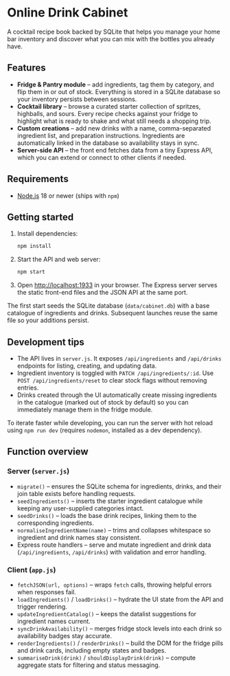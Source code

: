 # Online Drink Cabinet

A cocktail recipe book backed by SQLite that helps you manage your home bar inventory and discover what you can mix with the bottles you already have.

## Features

- **Fridge & Pantry module** – add ingredients, tag them by category, and flip them in or out of stock. Everything is stored in a SQLite database so your inventory persists between sessions.
- **Cocktail library** – browse a curated starter collection of spritzes, highballs, and sours. Every recipe checks against your fridge to highlight what is ready to shake and what still needs a shopping trip.
- **Custom creations** – add new drinks with a name, comma-separated ingredient list, and preparation instructions. Ingredients are automatically linked in the database so availability stays in sync.
- **Server-side API** – the front end fetches data from a tiny Express API, which you can extend or connect to other clients if needed.

## Requirements

- [Node.js](https://nodejs.org/) 18 or newer (ships with `npm`)

## Getting started

1. Install dependencies:
   ```bash
   npm install
   ```
2. Start the API and web server:
   ```bash
   npm start
   ```
3. Open [http://localhost:1933](http://localhost:1933) in your browser. The Express server serves the static front-end files and the JSON API at the same port.

The first start seeds the SQLite database (`data/cabinet.db`) with a base catalogue of ingredients and drinks. Subsequent launches reuse the same file so your additions persist.

## Development tips

- The API lives in `server.js`. It exposes `/api/ingredients` and `/api/drinks` endpoints for listing, creating, and updating data.
- Ingredient inventory is toggled with `PATCH /api/ingredients/:id`. Use `POST /api/ingredients/reset` to clear stock flags without removing entries.
- Drinks created through the UI automatically create missing ingredients in the catalogue (marked out of stock by default) so you can immediately manage them in the fridge module.

To iterate faster while developing, you can run the server with hot reload using `npm run dev` (requires `nodemon`, installed as a dev dependency).

## Function overview

### Server (`server.js`)

- `migrate()` – ensures the SQLite schema for ingredients, drinks, and their join table exists before handling requests.
- `seedIngredients()` – inserts the starter ingredient catalogue while keeping any user-supplied categories intact.
- `seedDrinks()` – loads the base drink recipes, linking them to the corresponding ingredients.
- `normaliseIngredientName(name)` – trims and collapses whitespace so ingredient and drink names stay consistent.
- Express route handlers – serve and mutate ingredient and drink data (`/api/ingredients`, `/api/drinks`) with validation and error handling.

### Client (`app.js`)

- `fetchJSON(url, options)` – wraps `fetch` calls, throwing helpful errors when responses fail.
- `loadIngredients()` / `loadDrinks()` – hydrate the UI state from the API and trigger rendering.
- `updateIngredientCatalog()` – keeps the datalist suggestions for ingredient names current.
- `syncDrinkAvailability()` – merges fridge stock levels into each drink so availability badges stay accurate.
- `renderIngredients()` / `renderDrinks()` – build the DOM for the fridge pills and drink cards, including empty states and badges.
- `summariseDrink(drink)` / `shouldDisplayDrink(drink)` – compute aggregate stats for filtering and status messaging.

